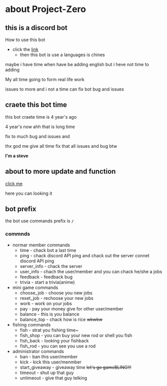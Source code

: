 # about Project-Zero
## this is a discord bot
How to use this bot
- click the [link](https://discord.com/oauth2/authorize?client_id=852046004550238258&permissions=15&scope=bot)
  - then this bot is use a languages is chines

maybe i have time when have be adding english but i heve not time to adding

My all time going to form real life work

issues to more and i not a time can fix bot bug and issues

## craete this bot time
this bot craete time is 4 year's ago

4 year's now ahh that is long time

fix to much bug and issues and 

thx god me give all time fix that all issues and bug btw

**I'm a steve**
## about to more update and function
[click me](https://github.com/Shiroko253/Project-Zero/blob/main/doc/Future%20Expected%20Goals.md)

here you can looking it

## bot prefix
the bot use commands prefix is **`/`**

### commnds
- normar member commands
  - time - chack bot a last time
  - ping - chack discord API ping and chack out the server connet discord API ping
  - server_info - chack the server
  - user_info - chach the user/member and you can chack he/she a jobs
  - feedback - feedback bug
  - trivia - start a trivia(anime)
- mini game commands
  - choose_job - choose you new jobs
  - reset_job - rechoose your new jobs
  - work - work on your jobs
  - pay - pay your money give for other user/member
  - balance - this is you balance
  - balance_top - chack how is rice ~~wkwkw~~
- fishing commands
  - fish - strat you fishing time~
  - fish_shop - you can buy your new rod or shell you fish
  - fish_back - looking your fishback
  - fish_rod - you can see you use a rod
- administrator commands
  - ban - ban this user/member
  - kick - kick this user/menmber
  - start_giveaway - giveaway time ~~let's go gameBLING!!!~~
  - timeout - shut up that guy
  - untimeout - give that guy telking
